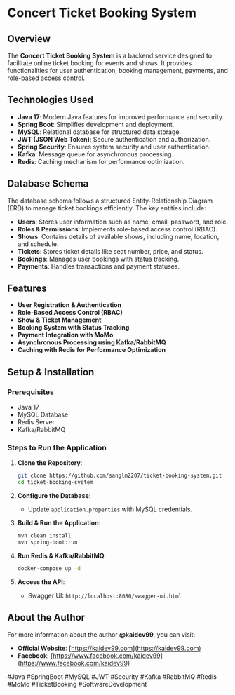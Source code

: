 # Concert Ticket Booking System

## Overview
The **Concert Ticket Booking System** is a backend service designed to facilitate online ticket booking for events and shows. It provides functionalities for user authentication, booking management, payments, and role-based access control.

## Technologies Used
- **Java 17**: Modern Java features for improved performance and security.
- **Spring Boot**: Simplifies development and deployment.
- **MySQL**: Relational database for structured data storage.
- **JWT (JSON Web Token)**: Secure authentication and authorization.
- **Spring Security**: Ensures system security and user authentication.
- **Kafka**: Message queue for asynchronous processing.
- **Redis**: Caching mechanism for performance optimization.

## Database Schema
The database schema follows a structured Entity-Relationship Diagram (ERD) to manage ticket bookings efficiently. The key entities include:

- **Users**: Stores user information such as name, email, password, and role.
- **Roles & Permissions**: Implements role-based access control (RBAC).
- **Shows**: Contains details of available shows, including name, location, and schedule.
- **Tickets**: Stores ticket details like seat number, price, and status.
- **Bookings**: Manages user bookings with status tracking.
- **Payments**: Handles transactions and payment statuses.

## Features
- **User Registration & Authentication**
- **Role-Based Access Control (RBAC)**
- **Show & Ticket Management**
- **Booking System with Status Tracking**
- **Payment Integration with MoMo**
- **Asynchronous Processing using Kafka/RabbitMQ**
- **Caching with Redis for Performance Optimization**

## Setup & Installation
### Prerequisites
- Java 17
- MySQL Database
- Redis Server
- Kafka/RabbitMQ

### Steps to Run the Application
1. **Clone the Repository**:
   ```bash
   git clone https://github.com/sanglm2207/ticket-booking-system.git
   cd ticket-booking-system
   ```

2. **Configure the Database**:
    - Update `application.properties` with MySQL credentials.

3. **Build & Run the Application**:
   ```bash
   mvn clean install
   mvn spring-boot:run
   ```

4. **Run Redis & Kafka/RabbitMQ**:
   ```bash
   docker-compose up -d
   ```

5. **Access the API**:
    - Swagger UI: `http://localhost:8080/swagger-ui.html`

## About the Author
For more information about the author **@kaidev99**, you can visit:

- **Official Website**: [https://kaidev99.com](https://kaidev99.com)
- **Facebook**: [https://www.facebook.com/kaidev99](https://www.facebook.com/kaidev99)

#Java #SpringBoot #MySQL #JWT #Security #Kafka #RabbitMQ #Redis #MoMo #TicketBooking #SoftwareDevelopment

